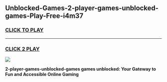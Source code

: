 
## Unblocked-Games-2-player-games-unblocked-games-Play-Free-i4m37
<h3>
<a href="https://premium76.site?title=2-player-games-unblocked-games&ref=23A">CLICK TO PLAY</a></h3>
<hr>

<h3>
<a href="https://premium76.site?title=2-player-games-unblocked-games&ref=23A">CLICK 2 PLAY</a>
  
</h3>

<a href="https://premium76.site?title=2-player-games-unblocked-games&ref=23A"><img src="https://clearcache.store/games.png"></a>


**2-player-games-unblocked-games games unblocked: Your Gateway to Fun and Accessible Online Gaming**
